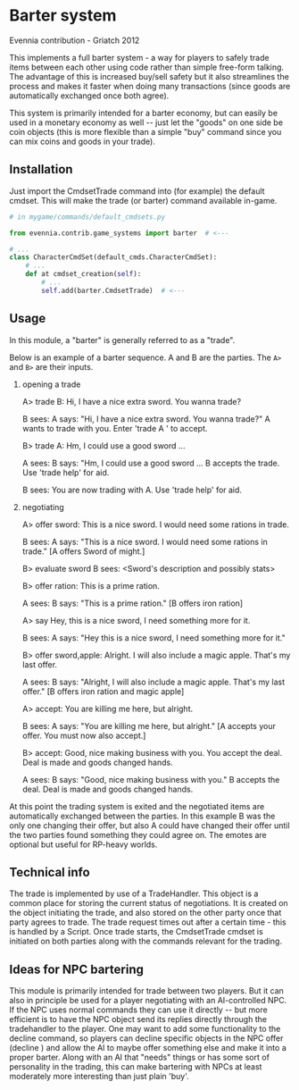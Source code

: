 # Barter system

Evennia contribution - Griatch 2012

This implements a full barter system - a way for players to safely
trade items between each other using code rather than simple free-form
talking.  The advantage of this is increased buy/sell safety but it
also streamlines the process and makes it faster when doing many
transactions (since goods are automatically exchanged once both
agree).

This system is primarily intended for a barter economy, but can easily
be used in a monetary economy as well -- just let the "goods" on one
side be coin objects (this is more flexible than a simple "buy"
command since you can mix coins and goods in your trade).

## Installation

Just import the CmdsetTrade command into (for example) the default
cmdset. This will make the trade (or barter) command available
in-game.

```python
# in mygame/commands/default_cmdsets.py

from evennia.contrib.game_systems import barter  # <---

# ...
class CharacterCmdSet(default_cmds.CharacterCmdSet):
    # ...
    def at cmdset_creation(self):
        # ...
        self.add(barter.CmdsetTrade)  # <---

```

## Usage

In this module, a "barter" is generally referred to as a "trade".

Below is an example of a barter sequence. A and B are the parties.
The `A>` and `B>` are their inputs.

1) opening a trade

    A> trade B: Hi, I have a nice extra sword. You wanna trade?

    B sees:
    A says: "Hi, I have a nice extra sword. You wanna trade?"
       A wants to trade with you. Enter 'trade A <emote>' to accept.

    B> trade A: Hm, I could use a good sword ...

    A sees:
    B says: "Hm, I could use a good sword ...
       B accepts the trade. Use 'trade help' for aid.

    B sees:
    You are now trading with A. Use 'trade help' for aid.

2) negotiating

    A> offer sword: This is a nice sword. I would need some rations in trade.

    B sees: A says: "This is a nice sword. I would need some rations in trade."
       [A offers Sword of might.]

    B> evaluate sword
    B sees:
    <Sword's description and possibly stats>

    B> offer ration: This is a prime ration.

    A sees:
    B says: "This is a prime ration."
      [B offers iron ration]

    A> say Hey, this is a nice sword, I need something more for it.

    B sees:
    A says: "Hey this is a nice sword, I need something more for it."

    B> offer sword,apple: Alright. I will also include a magic apple. That's my last offer.

    A sees:
    B says: "Alright, I will also include a magic apple. That's my last offer."
      [B offers iron ration and magic apple]

    A> accept: You are killing me here, but alright.

    B sees: A says: "You are killing me here, but alright."
      [A accepts your offer. You must now also accept.]

    B> accept: Good, nice making business with you.
      You accept the deal. Deal is made and goods changed hands.

    A sees: B says: "Good, nice making business with you."
      B accepts the deal. Deal is made and goods changed hands.

At this point the trading system is exited and the negotiated items
are automatically exchanged between the parties. In this example B was
the only one changing their offer, but also A could have changed their
offer until the two parties found something they could agree on. The
emotes are optional but useful for RP-heavy worlds.

## Technical info

The trade is implemented by use of a TradeHandler. This object is a
common place for storing the current status of negotiations. It is
created on the object initiating the trade, and also stored on the
other party once that party agrees to trade. The trade request times
out after a certain time - this is handled by a Script. Once trade
starts, the CmdsetTrade cmdset is initiated on both parties along with
the commands relevant for the trading.

## Ideas for NPC bartering

This module is primarily intended for trade between two players. But
it can also in principle be used for a player negotiating with an
AI-controlled NPC. If the NPC uses normal commands they can use it
directly -- but more efficient is to have the NPC object send its
replies directly through the tradehandler to the player. One may want
to add some functionality to the decline command, so players can
decline specific objects in the NPC offer (decline <object>) and allow
the AI to maybe offer something else and make it into a proper
barter.  Along with an AI that "needs" things or has some sort of
personality in the trading, this can make bartering with NPCs at least
moderately more interesting than just plain 'buy'.

